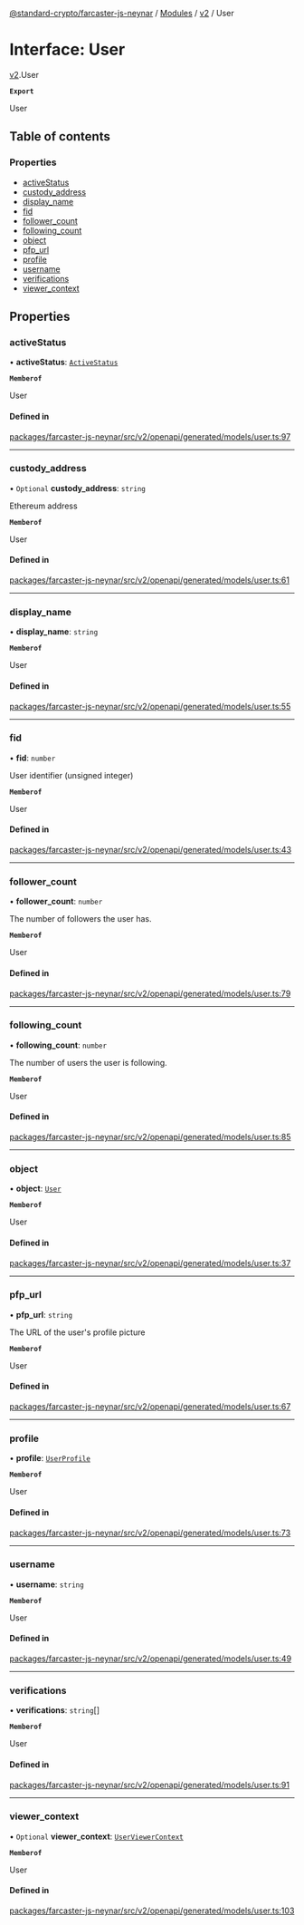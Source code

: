 [@standard-crypto/farcaster-js-neynar](../README.md) / [Modules](../modules.md) / [v2](../modules/v2.md) / User

# Interface: User

[v2](../modules/v2.md).User

**`Export`**

User

## Table of contents

### Properties

- [activeStatus](v2.User.md#activestatus)
- [custody\_address](v2.User.md#custody_address)
- [display\_name](v2.User.md#display_name)
- [fid](v2.User.md#fid)
- [follower\_count](v2.User.md#follower_count)
- [following\_count](v2.User.md#following_count)
- [object](v2.User.md#object)
- [pfp\_url](v2.User.md#pfp_url)
- [profile](v2.User.md#profile)
- [username](v2.User.md#username)
- [verifications](v2.User.md#verifications)
- [viewer\_context](v2.User.md#viewer_context)

## Properties

### activeStatus

• **activeStatus**: [`ActiveStatus`](../enums/v2.ActiveStatus.md)

**`Memberof`**

User

#### Defined in

[packages/farcaster-js-neynar/src/v2/openapi/generated/models/user.ts:97](https://github.com/standard-crypto/farcaster-js/blob/main/packages/farcaster-js-neynar/src/v2/openapi/generated/models/user.ts#L97)

___

### custody\_address

• `Optional` **custody\_address**: `string`

Ethereum address

**`Memberof`**

User

#### Defined in

[packages/farcaster-js-neynar/src/v2/openapi/generated/models/user.ts:61](https://github.com/standard-crypto/farcaster-js/blob/main/packages/farcaster-js-neynar/src/v2/openapi/generated/models/user.ts#L61)

___

### display\_name

• **display\_name**: `string`

**`Memberof`**

User

#### Defined in

[packages/farcaster-js-neynar/src/v2/openapi/generated/models/user.ts:55](https://github.com/standard-crypto/farcaster-js/blob/main/packages/farcaster-js-neynar/src/v2/openapi/generated/models/user.ts#L55)

___

### fid

• **fid**: `number`

User identifier (unsigned integer)

**`Memberof`**

User

#### Defined in

[packages/farcaster-js-neynar/src/v2/openapi/generated/models/user.ts:43](https://github.com/standard-crypto/farcaster-js/blob/main/packages/farcaster-js-neynar/src/v2/openapi/generated/models/user.ts#L43)

___

### follower\_count

• **follower\_count**: `number`

The number of followers the user has.

**`Memberof`**

User

#### Defined in

[packages/farcaster-js-neynar/src/v2/openapi/generated/models/user.ts:79](https://github.com/standard-crypto/farcaster-js/blob/main/packages/farcaster-js-neynar/src/v2/openapi/generated/models/user.ts#L79)

___

### following\_count

• **following\_count**: `number`

The number of users the user is following.

**`Memberof`**

User

#### Defined in

[packages/farcaster-js-neynar/src/v2/openapi/generated/models/user.ts:85](https://github.com/standard-crypto/farcaster-js/blob/main/packages/farcaster-js-neynar/src/v2/openapi/generated/models/user.ts#L85)

___

### object

• **object**: [`User`](../enums/v2.UserObjectEnum.md#user)

**`Memberof`**

User

#### Defined in

[packages/farcaster-js-neynar/src/v2/openapi/generated/models/user.ts:37](https://github.com/standard-crypto/farcaster-js/blob/main/packages/farcaster-js-neynar/src/v2/openapi/generated/models/user.ts#L37)

___

### pfp\_url

• **pfp\_url**: `string`

The URL of the user\'s profile picture

**`Memberof`**

User

#### Defined in

[packages/farcaster-js-neynar/src/v2/openapi/generated/models/user.ts:67](https://github.com/standard-crypto/farcaster-js/blob/main/packages/farcaster-js-neynar/src/v2/openapi/generated/models/user.ts#L67)

___

### profile

• **profile**: [`UserProfile`](v2.UserProfile.md)

**`Memberof`**

User

#### Defined in

[packages/farcaster-js-neynar/src/v2/openapi/generated/models/user.ts:73](https://github.com/standard-crypto/farcaster-js/blob/main/packages/farcaster-js-neynar/src/v2/openapi/generated/models/user.ts#L73)

___

### username

• **username**: `string`

**`Memberof`**

User

#### Defined in

[packages/farcaster-js-neynar/src/v2/openapi/generated/models/user.ts:49](https://github.com/standard-crypto/farcaster-js/blob/main/packages/farcaster-js-neynar/src/v2/openapi/generated/models/user.ts#L49)

___

### verifications

• **verifications**: `string`[]

**`Memberof`**

User

#### Defined in

[packages/farcaster-js-neynar/src/v2/openapi/generated/models/user.ts:91](https://github.com/standard-crypto/farcaster-js/blob/main/packages/farcaster-js-neynar/src/v2/openapi/generated/models/user.ts#L91)

___

### viewer\_context

• `Optional` **viewer\_context**: [`UserViewerContext`](v2.UserViewerContext.md)

**`Memberof`**

User

#### Defined in

[packages/farcaster-js-neynar/src/v2/openapi/generated/models/user.ts:103](https://github.com/standard-crypto/farcaster-js/blob/main/packages/farcaster-js-neynar/src/v2/openapi/generated/models/user.ts#L103)
